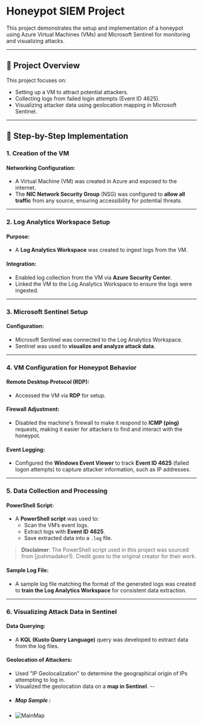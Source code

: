# Honeypot SIEM Project

This project demonstrates the setup and implementation of a honeypot using Azure Virtual Machines (VMs) and Microsoft Sentinel for monitoring and visualizing attacks.

---

## 🚀 Project Overview

This project focuses on:

- Setting up a VM to attract potential attackers.
- Collecting logs from failed login attempts (Event ID 4625).
- Visualizing attacker data using geolocation mapping in Microsoft Sentinel.

---

## 📜 Step-by-Step Implementation

### 1. **Creation of the VM**

#### Networking Configuration:
- A Virtual Machine (VM) was created in Azure and exposed to the internet.
- The **NIC Network Security Group** (NSG) was configured to **allow all traffic** from any source, ensuring accessibility for potential threats.

---

### 2. **Log Analytics Workspace Setup**

#### Purpose:
- A **Log Analytics Workspace** was created to ingest logs from the VM.

#### Integration:
- Enabled log collection from the VM via **Azure Security Center**.
- Linked the VM to the Log Analytics Workspace to ensure the logs were ingested.

---

### 3. **Microsoft Sentinel Setup**

#### Configuration:
- Microsoft Sentinel was connected to the Log Analytics Workspace.
- Sentinel was used to **visualize and analyze attack data**.

---

### 4. **VM Configuration for Honeypot Behavior**

#### Remote Desktop Protocol (RDP):
- Accessed the VM via **RDP** for setup.

#### Firewall Adjustment:
- Disabled the machine's firewall to make it respond to **ICMP (ping)** requests, making it easier for attackers to find and interact with the honeypot.

#### Event Logging:
- Configured the **Windows Event Viewer** to track **Event ID 4625** (failed logon attempts) to capture attacker information, such as IP addresses.

---

### 5. **Data Collection and Processing**

#### PowerShell Script:
- A **PowerShell script** was used to:
  - Scan the VM’s event logs.
  - Extract logs with **Event ID 4625**.
  - Save extracted data into a `.log` file.
> **Disclaimer**: The PowerShell script used in this project was sourced from [joshmadakor1). Credit goes to the original creator for their work.
#### Sample Log File:
- A sample log file matching the format of the generated logs was created to **train the Log Analytics Workspace** for consistent data extraction.

---

### 6. **Visualizing Attack Data in Sentinel**

#### Data Querying:
- A **KQL (Kusto Query Language)** query was developed to extract data from the log files.

#### Geolocation of Attackers:
- Used "IP Geolocalization" to determine the geographical origin of IPs attempting to log in.
- Visualized the geolocation data on a **map in Sentinel**.
--
- ##### Map Sample :
- ![MainMap](https://github.com/user-attachments/assets/fd3f34a1-907f-4802-a8dd-3c15afe42fd2)
